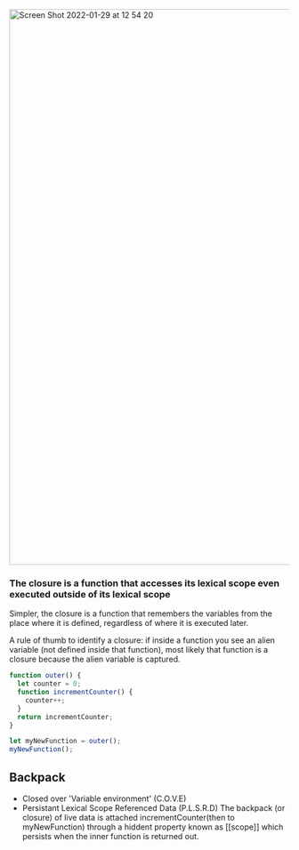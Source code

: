 <img width="1000" alt="Screen Shot 2022-01-29 at 12 54 20" src="https://user-images.githubusercontent.com/37787994/151675604-19cdd410-2e6b-4b2f-9a50-da691db22e8e.png">

### The closure is a function that accesses its lexical scope even executed outside of its lexical scope

Simpler, the closure is a function that remembers the variables from the place where it is defined, regardless of where it is executed later.

A rule of thumb to identify a closure: if inside a function you see an alien variable (not defined inside that function), most likely that function is a closure because the alien variable is captured.


```js
function outer() {
  let counter = 0;
  function incrementCounter() {
    counter++;
  }
  return incrementCounter;
}

let myNewFunction = outer();
myNewFunction();
```

## Backpack

- Closed over 'Variable environment' (C.O.V.E)
- Persistant Lexical Scope Referenced Data (P.L.S.R.D)
The backpack (or closure) of live data is attached incrementCounter(then to myNewFunction) through a hiddent property known as [[scope]] which persists when the inner function is returned out.
